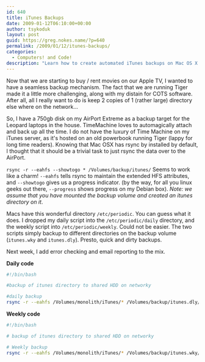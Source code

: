 ```yaml
---
id: 640
title: iTunes Backups
date: 2009-01-12T06:10:00+00:00
author: tsykoduk
layout: post
guid: https://greg.nokes.name/?p=640
permalink: /2009/01/12/itunes-backups/
categories:
  - Computers! and Code!
description: "Learn how to create automated iTunes backups on Mac OS X Tiger using rsync and periodic scripts to safely backup your movie library to network storage."
---
```

Now that we are starting to buy / rent movies on our Apple TV, I wanted to have a seamless backup mechanism. The fact that we are running Tiger made it a little more challenging, along with my distain for <span class="caps">COTS</span> software. After all, all I really want to do is keep 2 copies of 1 (rather large) directory else where on the network...

<!--more-->

So, I have a 750gb disk on my AirPort Extreme as a backup target for the Leopard laptops in the house. TimeMachine loves to automagically attach and back up all the time. I do not have the luxury of Time Machine on my iTunes server, as it's hosted on an old powerbook running Tiger (lappy for long time readers). Knowing that Mac <span class="caps">OSX</span> has rsync by installed by default, I thought that it should be a trivial task to just rsync the data over to the AirPort.

<code>rsync -r --eahfs --showtogo * /Volumes/backup/itunes/</code> Seems to work like a charm! <code>--eahfs</code> tells rsync to maintain the extended <span class="caps">HFS</span> attributes, and <code>--showtogo</code> gives us a progress indicator. (by the way, for all you linux geeks out there, <code>--progress</code> shows progress on my Debian box). <em>Note: we assume that you have mounted the backup volume and created an itunes directory on it</em>.

Macs have this wonderful directory <code>/etc/periodic</code>. You can guess what it does. I dropped my daily script into the <code>/etc/periodic/daily</code> directory, and the weekly script into <code>/etc/periodic/weekly</code>. Could not be easier.
The two scripts simply backup to different directories on the backup volume (<code>itunes.wky</code> and <code>itunes.dly</code>). Presto, quick and dirty backups.

Next week, I add error checking and email reporting to the mix.

<strong>Daily code</strong>

```bash
#!/bin/bash

#backup of itunes directory to shared HDD on networky

#daily backup
rsync -r --eahfs /Volumes/monolith/iTunes/* /Volumes/backup/itunes.dly/
```

<strong>Weekly code</strong>

```bash 
#!/bin/bash

# backup of itunes directory to shared HDD on networky

# Weekly backup
rsync -r --eahfs /Volumes/monolith/iTunes/* /Volumes/backup/itunes.wky/
```